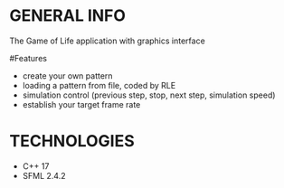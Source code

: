 # GENERAL INFO
The Game of Life application with graphics interface

#Features
* create your own pattern
* loading a pattern from file, coded by RLE 
* simulation control (previous step, stop, next step, simulation speed)
* establish your target frame rate

# TECHNOLOGIES
* C++ 17
* SFML 2.4.2
